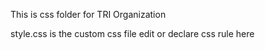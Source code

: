 This is css folder for TRI Organization 

style.css is the custom css file edit or declare css rule here 
